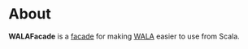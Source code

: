 
# About

**WALAFacade** is a [facade](http://en.wikipedia.org/wiki/Facade) for making [WALA](http://wala.sourceforge.net) easier to use from Scala.
 
